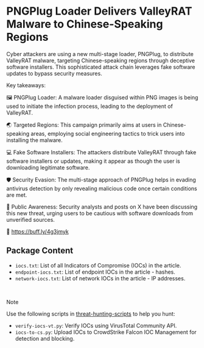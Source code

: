 # PNGPlug Loader Delivers ValleyRAT Malware to Chinese-Speaking Regions

Cyber attackers are using a new multi-stage loader, PNGPlug, to distribute ValleyRAT malware, targeting Chinese-speaking regions through deceptive software installers. This sophisticated attack chain leverages fake software updates to bypass security measures.

Key takeaways:

🖼️ PNGPlug Loader: A malware loader disguised within PNG images is being used to initiate the infection process, leading to the deployment of ValleyRAT.

🌏 Targeted Regions: This campaign primarily aims at users in Chinese-speaking areas, employing social engineering tactics to trick users into installing the malware.

💻 Fake Software Installers: The attackers distribute ValleyRAT through fake software installers or updates, making it appear as though the user is downloading legitimate software.

🛡️ Security Evasion: The multi-stage approach of PNGPlug helps in evading antivirus detection by only revealing malicious code once certain conditions are met.

📢 Public Awareness: Security analysts and posts on X have been discussing this new threat, urging users to be cautious with software downloads from unverified sources.

🔗 https://buff.ly/4g3jmyk 

## Package Content

- `iocs.txt`: List of all Indicators of Compromise (IOCs) in the article.
- `endpoint-iocs.txt`: List of endpoint IOCs in the article - hashes.
- `network-iocs.txt`: List of network IOCs in the article - IP addresses.

<br>

> [!NOTE]
> Use the following scripts in [threat-hunting-scripts](../../threat-hunting-scripts/) to help you hunt:
>
> - `verify-iocs-vt.py`: Verify IOCs using VirusTotal Community API.
> - `iocs-to-cs.py`: Upload IOCs to CrowdStrike Falcon IOC Management for detection and blocking.
